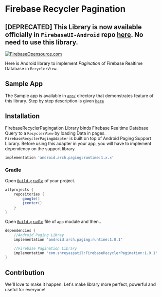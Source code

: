 # **Firebase Recycler Pagination**

## [DEPRECATED] This Library is now available officially in `FirebaseUI-Android` repo [here](https://github.com/firebase/FirebaseUI-Android). No need to use this library.

[![FirebaseOpensource.com](https://img.shields.io/badge/Docs-firebaseopensource.com-orange.svg)](
https://firebaseopensource.com/projects/patilshreyas/firebaserecyclerpagination/
)

Here is Android library to implement *Pagination* of Firebase Realtime Database in `RecyclerView`.

## Sample App
The Sample app is available in [`app/`](app) directory that demonstrates feature of this library.
Step by step description is given [`here`](app/README.md)

## Installation
FirebaseRecyclerPagingation Library binds Firebase Realtime Database Query to a `RecyclerView` by loading Data in pages. `FirebaseRecyclerPagingAdapter` is built on top of Android Paging Support Library. Before using this adapter in your app, you will have to implement dependency on the support library.
```groovy
implementation 'android.arch.paging:runtime:1.x.x'
```

### Gradle
Open [`Build.gradle`](build.gradle) of your project.
```groovy
allprojects {
    repositories {
        google()
        jcenter()
    }
}
```
Open [`Build.gradle`](app/build.gradle) file of `app` module and then..
```groovy
dependencies {
    //Android Paging Libray
    implementation "android.arch.paging:runtime:1.0.1"

    //Firebase Pagination Library
    implementation 'com.shreyaspatil:FirebaseRecyclerPagination:1.0.1'
}
```

## Contribution
We'll love to make it happen. Let's make library more perfect, powerful and useful for everyone!
